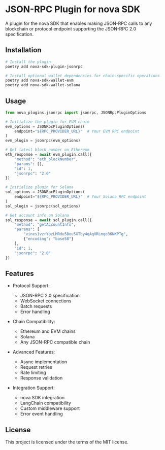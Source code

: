 # JSON-RPC Plugin for nova SDK

A plugin for the nova SDK that enables making JSON-RPC calls to any blockchain or protocol endpoint supporting the JSON-RPC 2.0 specification.

## Installation

```bash
# Install the plugin
poetry add nova-sdk-plugin-jsonrpc

# Install optional wallet dependencies for chain-specific operations
poetry add nova-sdk-wallet-evm
poetry add nova-sdk-wallet-solana
```

## Usage

```python
from nova_plugins.jsonrpc import jsonrpc, JSONRpcPluginOptions

# Initialize the plugin for EVM chain
evm_options = JSONRpcPluginOptions(
    endpoint="${RPC_PROVIDER_URL}"  # Your EVM RPC endpoint
)
evm_plugin = jsonrpc(evm_options)

# Get latest block number on Ethereum
eth_response = await evm_plugin.call({
    "method": "eth_blockNumber",
    "params": [],
    "id": 1,
    "jsonrpc": "2.0"
})

# Initialize plugin for Solana
sol_options = JSONRpcPluginOptions(
    endpoint="${RPC_PROVIDER_URL}"  # Your Solana RPC endpoint
)
sol_plugin = jsonrpc(sol_options)

# Get account info on Solana
sol_response = await sol_plugin.call({
    "method": "getAccountInfo",
    "params": [
        "vines1vzrYbzLMRdu58ou5XTby4qAqVRLmqo36NKPTg",
        {"encoding": "base58"}
    ],
    "id": 1,
    "jsonrpc": "2.0"
})
```

## Features

- Protocol Support:
  - JSON-RPC 2.0 specification
  - WebSocket connections
  - Batch requests
  - Error handling

- Chain Compatibility:
  - Ethereum and EVM chains
  - Solana
  - Any JSON-RPC compatible chain

- Advanced Features:
  - Async implementation
  - Request retries
  - Rate limiting
  - Response validation

- Integration Support:
  - nova SDK integration
  - LangChain compatibility
  - Custom middleware support
  - Error event handling

## License

This project is licensed under the terms of the MIT license.
